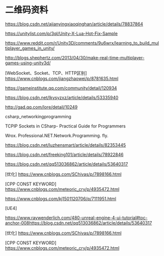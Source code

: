 # 二维码资料

https://blog.csdn.net/ajianyingxiaoqinghan/article/details/78837864


https://unitylist.com/p/3ql/Unity-X-Lua-Hot-Fix-Sample

https://www.reddit.com/r/Unity3D/comments/9u6wrx/learning_to_build_multiplayer_games_in_unity/

http://blogs.shephertz.com/2013/04/30/make-real-time-multiplayer-games-using-unity3d/


[WebSocket、Socket、TCP、HTTP区别]
https://www.cnblogs.com/jiangzhaowei/p/8781635.html





<https://gameinstitute.qq.com/community/detail/120934>

<https://blog.csdn.net/lkysyzxz/article/details/53335940>

http://gad.qq.com/lore/detail/10249

csharp_networkingprogramming

TCPIP Sockets in CSharp- Practical Guide for Programmers

Wrox. Professional.NET.Network.Programming. fly.

https://blog.csdn.net/luzhensmart/article/details/82353445

https://blog.csdn.net/freeking101/article/details/78922846

https://blog.csdn.net/qq513036862/article/details/53640317

[优化]
https://www.cnblogs.com/SChivas/p/7898166.html


[CPP CONST KEYWORD]
https://www.cnblogs.com/meteoric_cry/p/4935472.html



https://www.cnblogs.com/kj1501120706/p/7111951.html



[UE4]

https://www.raywenderlich.com/480-unreal-engine-4-ui-tutorial#toc-anchor-008https://blog.csdn.net/qq513036862/article/details/53640317

[优化]
https://www.cnblogs.com/SChivas/p/7898166.html


[CPP CONST KEYWORD]
https://www.cnblogs.com/meteoric_cry/p/4935472.html
